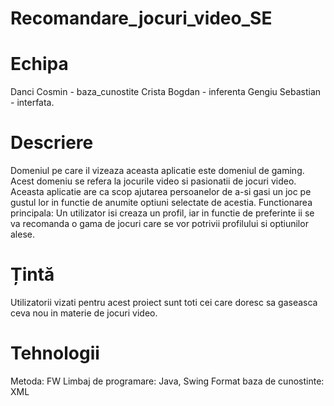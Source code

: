 # Recomandare_jocuri_video_SE
# Echipa
Danci Cosmin - baza_cunostite
Crista Bogdan - inferenta
Gengiu Sebastian - interfata.
# Descriere
Domeniul pe care il vizeaza aceasta aplicatie este domeniul de gaming. Acest domeniu se refera la jocurile video si pasionatii de jocuri video.
Aceasta aplicatie are ca scop ajutarea persoanelor de a-si gasi un joc pe gustul lor in functie de anumite optiuni selectate de acestia.
Functionarea principala: Un utilizator isi creaza un profil, iar in functie de preferinte ii se va recomanda o gama de jocuri care se vor potrivii profilului si optiunilor alese.
# Țintă
Utilizatorii vizati pentru acest proiect sunt toti cei care doresc sa gaseasca ceva nou in materie de jocuri video.
# Tehnologii
Metoda: FW
Limbaj de programare: Java, Swing
Format baza de cunostinte: XML
